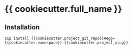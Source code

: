 # {{ cookiecutter.full_name }}

## Installation

	pip install {{cookiecutter.project_git_repo}}#egg={{cookiecutter.namespace}}-{{cookiecutter.project_slug}}

